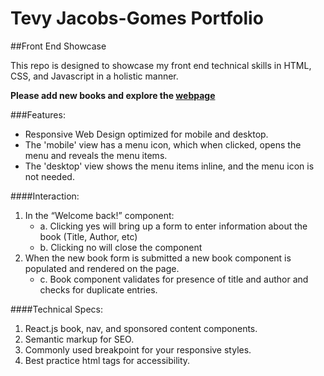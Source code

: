 # Tevy Jacobs-Gomes Portfolio
##Front End Showcase

This repo is designed to showcase my front end technical skills in HTML, CSS, and Javascript in a holistic manner.

**Please add new books and explore the [webpage](http://www.tevydavid.com/books)**

###Features:

- Responsive Web Design optimized for mobile and desktop.
- The 'mobile' view has a menu icon, which when clicked, opens the menu and reveals the menu items.
- The 'desktop' view shows the menu items inline, and the menu icon is not needed.


####Interaction:
1. In the “Welcome back!” component:
	* a. Clicking yes will bring up a form to enter information about the book (Title, Author, etc)
	* b. Clicking no will close the component
2. When the new book form is submitted a new book component is populated and rendered on the page.
	* c. Book component validates for presence of title and author and checks for duplicate entries.


####Technical Specs:
1. React.js book, nav, and sponsored content components.
2. Semantic markup for SEO.
3. Commonly used breakpoint for your responsive styles.
4. Best practice html tags for accessibility.
